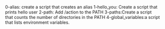 0-alias: create a script that creates an alias
1-hello_you: Create a script that prints hello user
2-path: Add /action to the PATH
3-paths:Create a script that counts the number of directories in the PATH
4-global_variables:a script that lists environment variables.